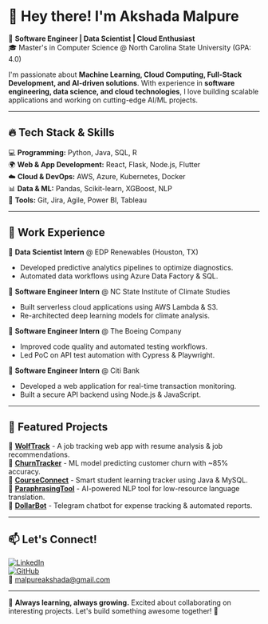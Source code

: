 # 👋 Hey there! I'm Akshada Malpure  

🚀 **Software Engineer | Data Scientist | Cloud Enthusiast**  
🎓 Master's in Computer Science @ North Carolina State University (GPA: 4.0)  

I'm passionate about **Machine Learning, Cloud Computing, Full-Stack Development, and AI-driven solutions**. With experience in **software engineering, data science, and cloud technologies**, I love building scalable applications and working on cutting-edge AI/ML projects.  

---

## 🔥 Tech Stack & Skills  
💻 **Programming:** Python, Java, SQL, R  
🌍 **Web & App Development:** React, Flask, Node.js, Flutter  
☁️ **Cloud & DevOps:** AWS, Azure, Kubernetes, Docker  
📊 **Data & ML:** Pandas, Scikit-learn, XGBoost, NLP  
🔧 **Tools:** Git, Jira, Agile, Power BI, Tableau  

---

## 💼 Work Experience  
🔹 **Data Scientist Intern** @ EDP Renewables (Houston, TX)  
   - Developed predictive analytics pipelines to optimize diagnostics.  
   - Automated data workflows using Azure Data Factory & SQL.  

🔹 **Software Engineer Intern** @ NC State Institute of Climate Studies  
   - Built serverless cloud applications using AWS Lambda & S3.  
   - Re-architected deep learning models for climate analysis.  

🔹 **Software Engineer Intern** @ The Boeing Company  
   - Improved code quality and automated testing workflows.  
   - Led PoC on API test automation with Cypress & Playwright.  

🔹 **Software Engineer Intern** @ Citi Bank  
   - Developed a web application for real-time transaction monitoring.  
   - Built a secure API backend using Node.js & JavaScript.  

---

## 🚀 Featured Projects  
📌 [**WolfTrack**](https://github.com/agmalpur/WolfTrack) - A job tracking web app with resume analysis & job recommendations.  
📌 [**ChurnTracker**](https://github.com/agmalpur/ChurnTracker) - ML model predicting customer churn with ~85% accuracy.  
📌 [**CourseConnect**](https://github.com/agmalpur/CourseConnect) - Smart student learning tracker using Java & MySQL.  
📌 [**ParaphrasingTool**](https://github.com/agmalpur/ParaphrasingTool) - AI-powered NLP tool for low-resource language translation.  
📌 [**DollarBot**](https://github.com/agmalpur/DollarBot) - Telegram chatbot for expense tracking & automated reports.  

---

## 📫 Let's Connect!  
[![LinkedIn](https://img.shields.io/badge/LinkedIn-AkshadaMalpure-blue?style=flat&logo=linkedin)](https://www.linkedin.com/in/akshada-malpure/)  
[![GitHub](https://img.shields.io/badge/GitHub-agmalpur-black?style=flat&logo=github)](https://github.com/agmalpur)  
📧 malpureakshada@gmail.com  

---

🌱 **Always learning, always growing.** Excited about collaborating on interesting projects. Let's build something awesome together! 🚀  
